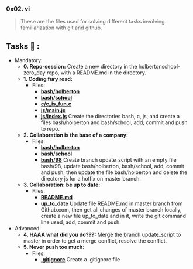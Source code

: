 ### 0x02. vi
>These are the files used for solving different tasks involving familiarization with git and github.
## Tasks :page_with_curl: :
* Mandatory:
  * **0. Repo-session:**
    Create a new directory in the holbertonschool-zero_day repo, with a README.md in the directory.
  * **1. Coding fury road:**
    * Files:
        * **[bash/holberton](./bash/holberton)**
        * **[bash/school](./bash/school)**
        * **[c/c_is_fun.c](./c/c_is_fun.c)**
        * **[js/main.js](./js/main.js)**
        * **[js/index.js](./js/index.js)**
    Create the directories bash, c, js, and create a files bash/holberton and bash/school, add, commit and push to repo.
  * **2. Collaboration is the base of a company:**
    * Files:
        * **[bash/holberton](./bash/holberton)**
        * **[bash/school](./bash/school)**
        * **[bash/98](./bash/98)**
    Create branch update_script with an empty file bash/98, update bash/holberton, bash/school, add, commit and push, then update the file bash/holberton and delete the directory js for a hotfix on master branch.
  * **3. Collaboration: be up to date:**
    * Files:
        * **[README.md](README.md)**
        * **[up_to_date](up_to_date)**
    Update file README.md in master branch from Github.com, then get all changes of master branch locally, create a new file up_to_date and in it, write the git command line used, add, commit and push.   
* Advanced:
  * **4. HAAA what did you do???:**
    Merge the branch update_script to master in order to get a merge conflict, resolve the conflict.
  * **5. Never push too much:**
    * Files:
        * **[.gitignore](.gitignore)**
    Create a .gitignore file
